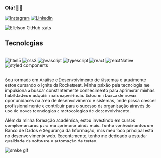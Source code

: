 ### Olá! 👋🍀

[![Instagram](https://img.shields.io/badge/Instagram-E4405F?style=for-the-badge&logo=instagram&logoColor=white)](https://www.instagram.com/elielson.law/)
[![Linkedin](https://img.shields.io/badge/LinkedIn-0077B5?style=for-the-badge&logo=linkedin&logoColor=white)](https://www.linkedin.com/in/elielson-silva-70634913b/)

![Elielson GitHub stats](https://github-readme-stats.vercel.app/api?username=licask8&show_icons=true&theme=dark)

## Tecnologias

<div style="display: inline_block"><br>
    <img align="center" alt="html5" src="https://img.shields.io/badge/HTML5-E34F26?style=for-the-badge&logo=html5&logoColor=white" />
    <img align="center" alt="css3" src="https://img.shields.io/badge/CSS3-1572B6?style=for-the-badge&logo=css3&logoColor=white">
    <img align="center" alt="javascript" src="https://img.shields.io/badge/JavaScript-323330?style=for-the-badge&logo=javascript&logoColor=F7DF1E">
    <img align="center" alt="typescript" src="https://img.shields.io/badge/TypeScript-007ACC?style=for-the-badge&logo=typescript&logoColor=white">
    <img align="center" alt="react" src="https://img.shields.io/badge/React-20232A?style=for-the-badge&logo=react&logoColor=61DAFB">
    <img align="center" alt="reactNative" src="https://img.shields.io/badge/React_Native-20232A?style=for-the-badge&logo=react&logoColor=61DAFB">
    <img align="center" alt="styled components" src="https://img.shields.io/badge/styled--components-DB7093?style=for-the-badge&logo=styled-components&logoColor=white"> 
</div><br>


Sou formado em Análise e Desenvolvimento de Sistemas e atualmente estou cursando o Ignite da Rocketseat. Minha paixão pela tecnologia me impulsiona a buscar constantemente conhecimento para aprimorar minhas habilidades e adquirir mais experiência. Estou em busca de novas oportunidades na área de desenvolvimento e sistemas, onde possa crescer profissionalmente e contribuir para o sucesso da organização através do uso de novas tecnologias e metodologias de desenvolvimento.

Além da minha formação acadêmica, estou investindo em cursos complementares para me aprimorar ainda mais. Tenho conhecimentos em Banco de Dados e Segurança da Informação, mas meu foco principal está no desenvolvimento web. Recentemente, tenho me dedicado a estudar qualidade de software e automação de testes.

![snake gif](https://github.com/licask8/licask8/blob/output/github-contribution-grid-snake.svg)


   









